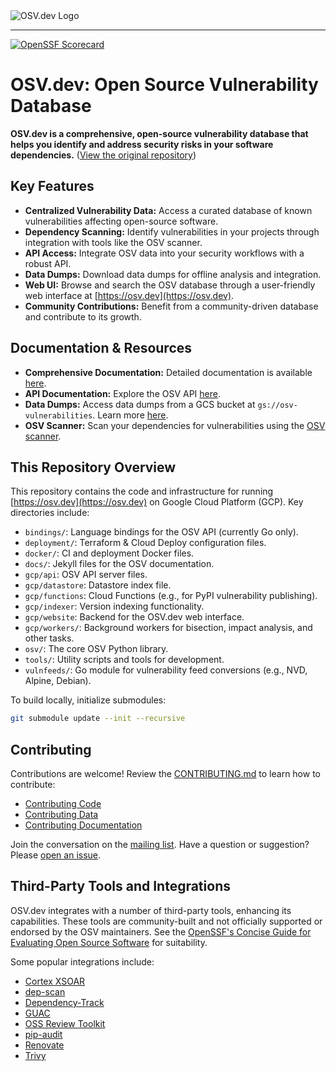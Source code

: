 <picture>
    <source srcset="docs/images/osv_logo_dark-full.svg"  media="(prefers-color-scheme: dark)">
    <!-- markdown-link-check-disable-next-line -->
    <img src="docs/images/osv_logo_light-full.svg" alt="OSV.dev Logo">
</picture>

---

[![OpenSSF Scorecard](https://api.securityscorecards.dev/projects/github.com/google/osv.dev/badge)](https://scorecard.dev/viewer/?uri=github.com/google/osv.dev)

# OSV.dev: Open Source Vulnerability Database

**OSV.dev is a comprehensive, open-source vulnerability database that helps you identify and address security risks in your software dependencies.** ([View the original repository](https://github.com/google/osv.dev))

## Key Features

*   **Centralized Vulnerability Data:** Access a curated database of known vulnerabilities affecting open-source software.
*   **Dependency Scanning:** Identify vulnerabilities in your projects through integration with tools like the OSV scanner.
*   **API Access:** Integrate OSV data into your security workflows with a robust API.
*   **Data Dumps:** Download data dumps for offline analysis and integration.
*   **Web UI:** Browse and search the OSV database through a user-friendly web interface at [https://osv.dev](https://osv.dev).
*   **Community Contributions:** Benefit from a community-driven database and contribute to its growth.

## Documentation & Resources

*   **Comprehensive Documentation:** Detailed documentation is available [here](https://google.github.io/osv.dev).
*   **API Documentation:** Explore the OSV API [here](https://google.github.io/osv.dev/api/).
*   **Data Dumps:** Access data dumps from a GCS bucket at `gs://osv-vulnerabilities`. Learn more [here](https://google.github.io/osv.dev/data/#data-dumps).
*   **OSV Scanner:** Scan your dependencies for vulnerabilities using the [OSV scanner](https://github.com/google/osv-scanner).

## This Repository Overview

This repository contains the code and infrastructure for running [https://osv.dev](https://osv.dev) on Google Cloud Platform (GCP). Key directories include:

*   `bindings/`: Language bindings for the OSV API (currently Go only).
*   `deployment/`: Terraform & Cloud Deploy configuration files.
*   `docker/`: CI and deployment Docker files.
*   `docs/`: Jekyll files for the OSV documentation.
*   `gcp/api`: OSV API server files.
*   `gcp/datastore`: Datastore index file.
*   `gcp/functions`: Cloud Functions (e.g., for PyPI vulnerability publishing).
*   `gcp/indexer`: Version indexing functionality.
*   `gcp/website`: Backend for the OSV.dev web interface.
*   `gcp/workers/`: Background workers for bisection, impact analysis, and other tasks.
*   `osv/`: The core OSV Python library.
*   `tools/`: Utility scripts and tools for development.
*   `vulnfeeds/`: Go module for vulnerability feed conversions (e.g., NVD, Alpine, Debian).

To build locally, initialize submodules:

```bash
git submodule update --init --recursive
```

## Contributing

Contributions are welcome!  Review the [CONTRIBUTING.md](https://github.com/google/osv.dev/blob/main/CONTRIBUTING.md) to learn how to contribute:

*   [Contributing Code](CONTRIBUTING.md#contributing-code)
*   [Contributing Data](CONTRIBUTING.md#contributing-data)
*   [Contributing Documentation](CONTRIBUTING.md#contributing-documentation)

Join the conversation on the [mailing list](https://groups.google.com/g/osv-discuss).  Have a question or suggestion?  Please [open an issue](https://github.com/google/osv.dev/issues).

## Third-Party Tools and Integrations

OSV.dev integrates with a number of third-party tools, enhancing its capabilities.  These tools are community-built and not officially supported or endorsed by the OSV maintainers.  See the [OpenSSF's Concise Guide for Evaluating Open Source Software](https://best.openssf.org/Concise-Guide-for-Evaluating-Open-Source-Software) for suitability.

Some popular integrations include:

*   [Cortex XSOAR](https://github.com/demisto/content)
*   [dep-scan](https://github.com/AppThreat/dep-scan)
*   [Dependency-Track](https://github.com/DependencyTrack/dependency-track)
*   [GUAC](https://github.com/guacsec/guac)
*   [OSS Review Toolkit](https://github.com/oss-review-toolkit/ort)
*   [pip-audit](https://github.com/pypa/pip-audit)
*   [Renovate](https://github.com/renovatebot/renovate)
*   [Trivy](https://github.com/aquasecurity/trivy)